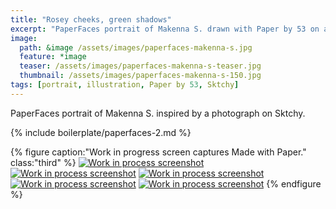 ```yaml
---
title: "Rosey cheeks, green shadows"
excerpt: "PaperFaces portrait of Makenna S. drawn with Paper by 53 on an iPad."
image: 
  path: &image /assets/images/paperfaces-makenna-s.jpg 
  feature: *image
  teaser: /assets/images/paperfaces-makenna-s-teaser.jpg
  thumbnail: /assets/images/paperfaces-makenna-s-150.jpg
tags: [portrait, illustration, Paper by 53, Sktchy]
---
```


PaperFaces portrait of Makenna S. inspired by a photograph on Sktchy.

{% include boilerplate/paperfaces-2.md %}

{% figure caption:"Work in progress screen captures Made with Paper." class:"third" %}
[![Work in process screenshot](/assets/images/paperfaces-makenna-s-process-1-600.jpg)](/assets/images/paperfaces-makenna-s-process-1-lg.jpg) [![Work in process screenshot](/assets/images/paperfaces-makenna-s-process-2-600.jpg)](/assets/images/paperfaces-makenna-s-process-2-lg.jpg) [![Work in process screenshot](/assets/images/paperfaces-makenna-s-process-3-600.jpg)](/assets/images/paperfaces-makenna-s-process-3-lg.jpg) [![Work in process screenshot](/assets/images/paperfaces-makenna-s-process-4-600.jpg)](/assets/images/paperfaces-makenna-s-process-4-lg.jpg) [![Work in process screenshot](/assets/images/paperfaces-makenna-s-process-5-600.jpg)](/assets/images/paperfaces-makenna-s-process-5-lg.jpg)
{% endfigure %}
